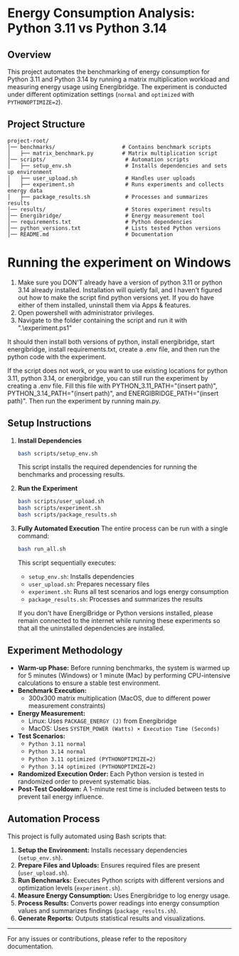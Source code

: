 # Energy Consumption Analysis: Python 3.11 vs Python 3.14

## Overview

This project automates the benchmarking of energy consumption for Python 3.11 and Python 3.14 by running a matrix multiplication workload and measuring energy usage using Energibridge. The experiment is conducted under different optimization settings (`normal` and `optimized` with `PYTHONOPTIMIZE=2`).

## Project Structure

```
project-root/
│── benchmarks/                     # Contains benchmark scripts
│   ├── matrix_benchmark.py         # Matrix multiplication script
│── scripts/                         # Automation scripts
│   ├── setup_env.sh                 # Installs dependencies and sets up environment
│   ├── user_upload.sh               # Handles user uploads
│   ├── experiment.sh                # Runs experiments and collects energy data
│   ├── package_results.sh           # Processes and summarizes results
│── results/                         # Stores experiment results
│── Energibridge/                    # Energy measurement tool
│── requirements.txt                 # Python dependencies
│── python_versions.txt              # Lists tested Python versions
│── README.md                        # Documentation
```

# Running the experiment on Windows

1. Make sure you DON'T already have a version of python 3.11 or python 3.14 already installed. Installation will quietly fail, and I haven't figured out how to make the script find python versions yet. If you do have either of them installed, uninstall them via Apps & features.
2. Open powershell with administrator privileges.
3. Navigate to the folder containing the script and run it with ".\experiment.ps1"

It should then install both versions of python, install energibridge, start energibridge, install requirements.txt, create a .env file, and then run the python code with the experiment. 

If the script does not work, or you want to use existing locations for python 3.11, python 3.14, or energibridge, you can still run the experiment by creating a .env file. Fill this file with PYTHON_3.11_PATH="(insert path)", PYTHON_3.14_PATH="(insert path)", and ENERGIBRIDGE_PATH="(insert path)". Then run the experiment by running main.py.

## Setup Instructions

1. **Install Dependencies**

   ```bash
   bash scripts/setup_env.sh
   ```

   This script installs the required dependencies for running the benchmarks and processing results.

2. **Run the Experiment**

   ```bash
   bash scripts/user_upload.sh  
   bash scripts/experiment.sh   
   bash scripts/package_results.sh  
   ```

3. **Fully Automated Execution** The entire process can be run with a single command:

   ```bash
   bash run_all.sh
   ```

   This script sequentially executes:

   - `setup_env.sh`: Installs dependencies
   - `user_upload.sh`: Prepares necessary files
   - `experiment.sh`: Runs all test scenarios and logs energy consumption
   - `package_results.sh`: Processes and summarizes the results

   If you don't have EnergiBridge or Python versions installed, please remain connected to the internet while running these experiments so that all the uninstalled dependencies are installed.

## Experiment Methodology

- **Warm-up Phase:** Before running benchmarks, the system is warmed up for 5 minutes (Windows) or 1 minute (Mac) by performing CPU-intensive calculations to ensure a stable test environment.
- **Benchmark Execution:**
  - 300x300 matrix multiplication (MacOS, due to different power measurement constraints)
- **Energy Measurement:**
  - Linux: Uses `PACKAGE_ENERGY (J)` from Energibridge
  - MacOS: Uses `SYSTEM_POWER (Watts) × Execution Time (Seconds)`
- **Test Scenarios:**
  - `Python 3.11 normal`
  - `Python 3.14 normal`
  - `Python 3.11 optimized (PYTHONOPTIMIZE=2)`
  - `Python 3.14 optimized (PYTHONOPTIMIZE=2)`
- **Randomized Execution Order:** Each Python version is tested in randomized order to prevent systematic bias.
- **Post-Test Cooldown:** A 1-minute rest time is included between tests to prevent tail energy influence.

## Automation Process

This project is fully automated using Bash scripts that:

1. **Setup the Environment:** Installs necessary dependencies (`setup_env.sh`).
2. **Prepare Files and Uploads:** Ensures required files are present (`user_upload.sh`).
3. **Run Benchmarks:** Executes Python scripts with different versions and optimization levels (`experiment.sh`).
4. **Measure Energy Consumption:** Uses Energibridge to log energy usage.
5. **Process Results:** Converts power readings into energy consumption values and summarizes findings (`package_results.sh`).
6. **Generate Reports:** Outputs statistical results and visualizations.


---

For any issues or contributions, please refer to the repository documentation.
